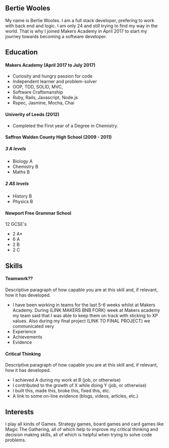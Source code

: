 ## Bertie Wooles

My name is Bertie Wooles. I am a full stack developer, prefering to work with back end and logic.
I am only 24 and still trying to find my way in the world. That is why I joined Makers Academy in April 2017 to start my journey towards becoming a software developer.

## Education

#### Makers Academy (April 2017 to July 2017)

- Curiosity and hungry passion for code
- Independent learner and problem-solver
- OOP, TDD, SOLID, MVC,
- Software Craftsmanship
- Ruby, Rails, Javascript, Node.js
- Rspec, Jasmine, Mocha, Chai

#### Univerity of Leeds (2012)

- Completed the First year of a Degree in Chemistry.

#### Saffron Walden County High School (2009 - 2011)
##### 3 A levels
- Biology A 
- Chemistry B
- Maths B
##### 2 AS levels
- History B
- Physics B

#### Newport Free Grammar School 
12 GCSE's 
- 2 A* 
- 6 A
- 2 B
- 2 C

## Skills

#### Teamwork?? 

Descriptive paragraph of how capable you are at this skill and, if relevant, how it has developed.
- I have been working in teams for the last 5-6 weeks whilst at Makers Academy. During (LINK MAKERS BNB FORK) week at Makers academy my team said that I was able to keep them on track with sticking to XP values. Also during my final project (LINK TO FINAL PROJECT) we communicated very 
- Experience
- Achievements
- Evidence

#### Critical Thinking

Descriptive paragraph of how capable you are at this skill and, if relevant, how it has developed.

- I achieved A during my work at B (job, or otherwise)
- I contributed to the growth of X while doing Y (job, or otherwise)
- I built this, made this, broke this, fixed this, etc.
- A link to some on-line evidence (blogs, videos, articles, etc.)


## Interests
I play all kinds of Games. Strategy games, board games and card games like Magic The Gathering, all of which help to improve my critical thinking and decision making skills, all of which is helpful when trying to solve code problems. 
